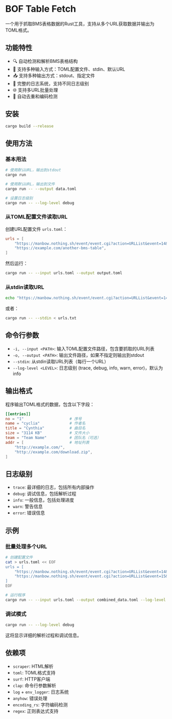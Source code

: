 # BOF Table Fetch

一个用于抓取BMS表格数据的Rust工具，支持从多个URL获取数据并输出为TOML格式。

## 功能特性

- 🔍 自动检测和解析BMS表格结构
- 📝 支持多种输入方式：TOML配置文件、stdin、默认URL
- 📤 支持多种输出方式：stdout、指定文件
- 🐛 完整的日志系统，支持不同日志级别
- 🌐 支持多URL批量处理
- 🔄 自动去重和编码检测

## 安装

```bash
cargo build --release
```

## 使用方法

### 基本用法

```bash
# 使用默认URL，输出到stdout
cargo run

# 使用默认URL，输出到文件
cargo run -- --output data.toml

# 设置日志级别
cargo run -- --log-level debug
```

### 从TOML配置文件读取URL

创建URL配置文件 `urls.toml`：

```toml
urls = [
    "https://manbow.nothing.sh/event/event.cgi?action=URLList&event=14&end=999",
    "https://example.com/another-bms-table",
]
```

然后运行：

```bash
cargo run -- --input urls.toml --output output.toml
```

### 从stdin读取URL

```bash
echo "https://manbow.nothing.sh/event/event.cgi?action=URLList&event=14&end=999" | cargo run -- --stdin
```

或者：

```bash
cargo run -- --stdin < urls.txt
```

## 命令行参数

- `-i, --input <PATH>`: 输入TOML配置文件路径，包含要抓取的URL列表
- `-o, --output <PATH>`: 输出文件路径，如果不指定则输出到stdout
- `--stdin`: 从stdin读取URL列表（每行一个URL）
- `--log-level <LEVEL>`: 日志级别 (trace, debug, info, warn, error)，默认为info

## 输出格式

程序输出TOML格式的数据，包含以下字段：

```toml
[[entries]]
no = "1"                    # 序号
name = "cyclia"             # 作者名
title = "Cynthia"           # 曲目名
size = "3114 KB"            # 文件大小
team = "Team Name"          # 团队名（可选）
addr = [                    # 地址列表
    "http://example.com/",
    "http://example.com/download.zip",
]
```

## 日志级别

- `trace`: 最详细的日志，包括所有内部操作
- `debug`: 调试信息，包括解析过程
- `info`: 一般信息，包括处理进度
- `warn`: 警告信息
- `error`: 错误信息

## 示例

### 批量处理多个URL

```bash
# 创建配置文件
cat > urls.toml << EOF
urls = [
    "https://manbow.nothing.sh/event/event.cgi?action=URLList&event=14&end=999",
    "https://manbow.nothing.sh/event/event.cgi?action=URLList&event=15&end=999",
]
EOF

# 运行程序
cargo run -- --input urls.toml --output combined_data.toml --log-level info
```

### 调试模式

```bash
cargo run -- --log-level debug
```

这将显示详细的解析过程和调试信息。

## 依赖项

- `scraper`: HTML解析
- `toml`: TOML格式支持
- `surf`: HTTP客户端
- `clap`: 命令行参数解析
- `log` + `env_logger`: 日志系统
- `anyhow`: 错误处理
- `encoding_rs`: 字符编码检测
- `regex`: 正则表达式支持
